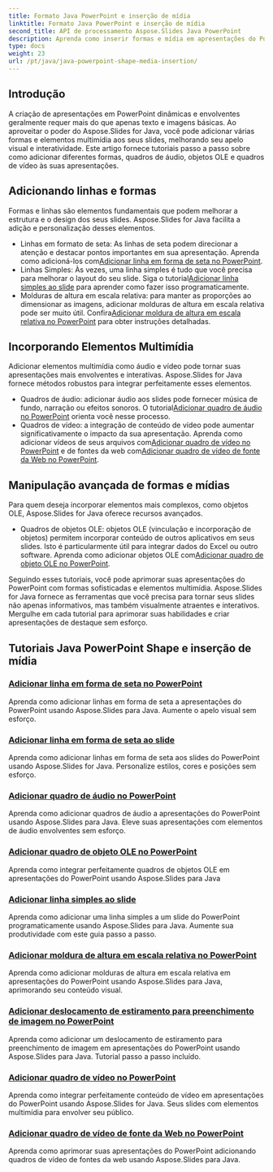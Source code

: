 ```yaml
---
title: Formato Java PowerPoint e inserção de mídia
linktitle: Formato Java PowerPoint e inserção de mídia
second_title: API de processamento Aspose.Slides Java PowerPoint
description: Aprenda como inserir formas e mídia em apresentações do PowerPoint usando Aspose.Slides para Java. Os tutoriais incluem adição de linhas, áudio, objetos OLE e vídeos.
type: docs
weight: 23
url: /pt/java/java-powerpoint-shape-media-insertion/
---
```


## Introdução

A criação de apresentações em PowerPoint dinâmicas e envolventes geralmente requer mais do que apenas texto e imagens básicas. Ao aproveitar o poder do Aspose.Slides for Java, você pode adicionar várias formas e elementos multimídia aos seus slides, melhorando seu apelo visual e interatividade. Este artigo fornece tutoriais passo a passo sobre como adicionar diferentes formas, quadros de áudio, objetos OLE e quadros de vídeo às suas apresentações.

## Adicionando linhas e formas

Formas e linhas são elementos fundamentais que podem melhorar a estrutura e o design dos seus slides. Aspose.Slides for Java facilita a adição e personalização desses elementos.

-  Linhas em formato de seta: As linhas de seta podem direcionar a atenção e destacar pontos importantes em sua apresentação. Aprenda como adicioná-los com[Adicionar linha em forma de seta no PowerPoint](./add-arrow-shaped-line-powerpoint/).
- Linhas Simples: Às vezes, uma linha simples é tudo que você precisa para melhorar o layout do seu slide. Siga o tutorial[Adicionar linha simples ao slide](./add-plain-line-slide/) para aprender como fazer isso programaticamente.
-  Molduras de altura em escala relativa: para manter as proporções ao dimensionar as imagens, adicionar molduras de altura em escala relativa pode ser muito útil. Confira[Adicionar moldura de altura em escala relativa no PowerPoint](./add-relative-scale-height-picture-frame-powerpoint/) para obter instruções detalhadas.

## Incorporando Elementos Multimídia

Adicionar elementos multimídia como áudio e vídeo pode tornar suas apresentações mais envolventes e interativas. Aspose.Slides for Java fornece métodos robustos para integrar perfeitamente esses elementos.

-  Quadros de áudio: adicionar áudio aos slides pode fornecer música de fundo, narração ou efeitos sonoros. O tutorial[Adicionar quadro de áudio no PowerPoint](./add-audio-frame-powerpoint/) orienta você nesse processo.
- Quadros de vídeo: a integração de conteúdo de vídeo pode aumentar significativamente o impacto da sua apresentação. Aprenda como adicionar vídeos de seus arquivos com[Adicionar quadro de vídeo no PowerPoint](./add-video-frame-powerpoint/) e de fontes da web com[Adicionar quadro de vídeo de fonte da Web no PowerPoint](./add-video-frame-web-source-powerpoint/).

## Manipulação avançada de formas e mídias

Para quem deseja incorporar elementos mais complexos, como objetos OLE, Aspose.Slides for Java oferece recursos avançados.

-  Quadros de objetos OLE: objetos OLE (vinculação e incorporação de objetos) permitem incorporar conteúdo de outros aplicativos em seus slides. Isto é particularmente útil para integrar dados do Excel ou outro software. Aprenda como adicionar objetos OLE com[Adicionar quadro de objeto OLE no PowerPoint](./add-ole-object-frame-powerpoint/).

Seguindo esses tutoriais, você pode aprimorar suas apresentações do PowerPoint com formas sofisticadas e elementos multimídia. Aspose.Slides for Java fornece as ferramentas que você precisa para tornar seus slides não apenas informativos, mas também visualmente atraentes e interativos. Mergulhe em cada tutorial para aprimorar suas habilidades e criar apresentações de destaque sem esforço.
## Tutoriais Java PowerPoint Shape e inserção de mídia
### [Adicionar linha em forma de seta no PowerPoint](./add-arrow-shaped-line-powerpoint/)
Aprenda como adicionar linhas em forma de seta a apresentações do PowerPoint usando Aspose.Slides para Java. Aumente o apelo visual sem esforço.
### [Adicionar linha em forma de seta ao slide](./add-arrow-shaped-line-slide/)
Aprenda como adicionar linhas em forma de seta aos slides do PowerPoint usando Aspose.Slides for Java. Personalize estilos, cores e posições sem esforço.
### [Adicionar quadro de áudio no PowerPoint](./add-audio-frame-powerpoint/)
Aprenda como adicionar quadros de áudio a apresentações do PowerPoint usando Aspose.Slides para Java. Eleve suas apresentações com elementos de áudio envolventes sem esforço.
### [Adicionar quadro de objeto OLE no PowerPoint](./add-ole-object-frame-powerpoint/)
Aprenda como integrar perfeitamente quadros de objetos OLE em apresentações do PowerPoint usando Aspose.Slides para Java
### [Adicionar linha simples ao slide](./add-plain-line-slide/)
Aprenda como adicionar uma linha simples a um slide do PowerPoint programaticamente usando Aspose.Slides para Java. Aumente sua produtividade com este guia passo a passo.
### [Adicionar moldura de altura em escala relativa no PowerPoint](./add-relative-scale-height-picture-frame-powerpoint/)
Aprenda como adicionar molduras de altura em escala relativa em apresentações do PowerPoint usando Aspose.Slides para Java, aprimorando seu conteúdo visual.
### [Adicionar deslocamento de estiramento para preenchimento de imagem no PowerPoint](./add-stretch-offset-image-fill-powerpoint/)
Aprenda como adicionar um deslocamento de estiramento para preenchimento de imagem em apresentações do PowerPoint usando Aspose.Slides para Java. Tutorial passo a passo incluído.
### [Adicionar quadro de vídeo no PowerPoint](./add-video-frame-powerpoint/)
Aprenda como integrar perfeitamente conteúdo de vídeo em apresentações do PowerPoint usando Aspose.Slides for Java. Seus slides com elementos multimídia para envolver seu público.
### [Adicionar quadro de vídeo de fonte da Web no PowerPoint](./add-video-frame-web-source-powerpoint/)
Aprenda como aprimorar suas apresentações do PowerPoint adicionando quadros de vídeo de fontes da web usando Aspose.Slides para Java.
